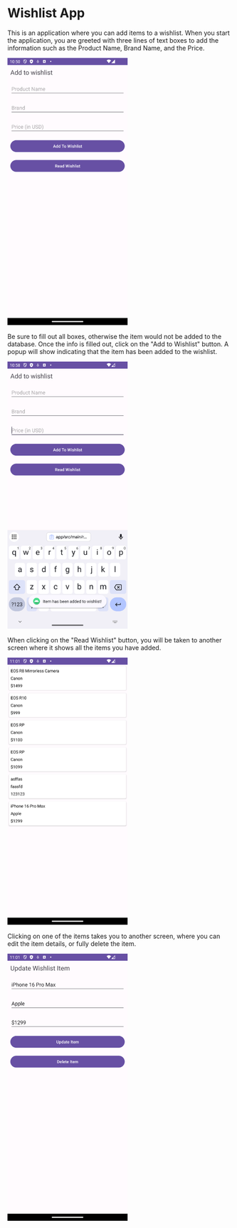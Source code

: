 # Wishlist App
This is an application where you can add items to a wishlist. When you start the application, you are greeted with three lines of text boxes to add the information
such as the Product Name, Brand Name, and the Price.

 <img src="app/src/main/res/drawable/mainpage.png" alt="Main screen" height=600px/>

Be sure to fill out all boxes, otherwise the item would not be added to the database. Once the info is filled out, click on the "Add to Wishlist" button. A popup will show indicating that the item has been added to the wishlist.

 <img src="app/src/main/res/drawable/itemadded.png" alt="Item Added" height=600px/>

When clicking on the "Read Wishlist" button, you will be taken to another screen where it shows all the items you have added.

 <img src="app/src/main/res/drawable/itemlist.png" alt="Item Added" height=600px/>

Clicking on one of the items takes you to another screen, where you can edit the item details, or fully delete the item.

 <img src="app/src/main/res/drawable/edititem.png" alt="Item Added" height=600px/>
